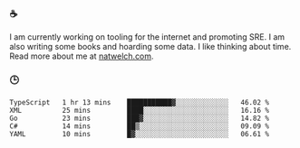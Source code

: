 ### ☕

I am currently working on tooling for the internet and promoting SRE. I am also writing some books and hoarding some data. I like thinking about time. Read more about me at [natwelch.com](https://natwelch.com).

### 🕒

<!--START_SECTION:waka-->
```text
TypeScript   1 hr 13 mins    ███████████▓░░░░░░░░░░░░░   46.02 % 
XML          25 mins         ████░░░░░░░░░░░░░░░░░░░░░   16.16 % 
Go           23 mins         ███▓░░░░░░░░░░░░░░░░░░░░░   14.82 % 
C#           14 mins         ██▒░░░░░░░░░░░░░░░░░░░░░░   09.09 % 
YAML         10 mins         █▓░░░░░░░░░░░░░░░░░░░░░░░   06.61 % 
```
<!--END_SECTION:waka-->
